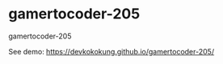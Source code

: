 # gamertocoder-205

gamertocoder-205

See demo: <a href="" target="_blank">https://devkokokung.github.io/gamertocoder-205/</a>
